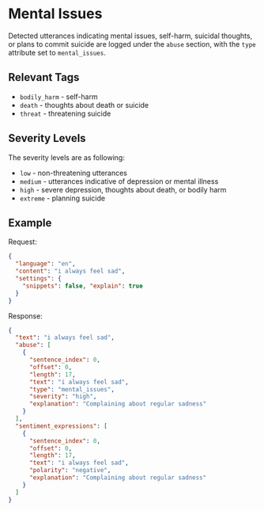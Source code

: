 # Mental Issues

Detected utterances indicating mental issues, self-harm, suicidal thoughts, or plans to commit suicide are logged under the `abuse` section, with the `type` attribute set to `mental_issues`.

## Relevant Tags

* `bodily_harm` - self-harm
* `death` - thoughts about death or suicide
* `threat` - threatening suicide

## Severity Levels

The severity levels are as following:

* `low` - non-threatening utterances
* `medium` - utterances indicative of depression or mental illness
* `high` - severe depression, thoughts about death, or bodily harm
* `extreme` - planning suicide

## Example

Request:

```json
{
  "language": "en",
  "content": "i always feel sad",
  "settings": {
    "snippets": false, "explain": true
  }
}
```

Response:

```json
{
  "text": "i always feel sad",
  "abuse": [
    {
      "sentence_index": 0,
      "offset": 0,
      "length": 17,
      "text": "i always feel sad",
      "type": "mental_issues",
      "severity": "high",
      "explanation": "Complaining about regular sadness"
    }
  ],
  "sentiment_expressions": [
    {
      "sentence_index": 0,
      "offset": 0,
      "length": 17,
      "text": "i always feel sad",
      "polarity": "negative",
      "explanation": "Complaining about regular sadness"
    }
  ]
}
```
